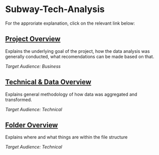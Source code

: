 # Subway-Tech-Analysis

For the approriate explanation, click on the relevant link below:

## [Project Overview](project_overview.md)
Explains the underlying goal of the project, how the data analysis was generally conducted, what recomendations can be made based on that. 

*Target Audience: Business*

## [Technical & Data Overview](technical_overview.md)
Explains general methodology of how data was aggregated and transformed. 

*Target Audience: Technical*

## [Folder Overview](folder_overview.md)
Explains where and what things are within the file structure

*Target Audience: Technical*
